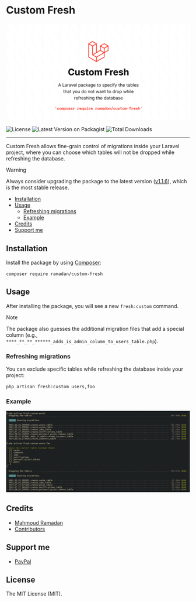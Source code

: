 # Custom Fresh

![Custom Fresh](https://raw.githubusercontent.com/mahmoudmohamedramadan/custom-fresh/refs/heads/main/assets/custom-fresh.png "Custom Fresh")

![License](https://img.shields.io/packagist/l/ramadan/custom-fresh "License")
![Latest Version on Packagist](https://img.shields.io/packagist/v/ramadan/custom-fresh "Latest Version on Packagist")
![Total Downloads](https://img.shields.io/packagist/dt/ramadan/custom-fresh "Total Downloads")

 - - -

Custom Fresh allows fine-grain control of migrations inside your Laravel project, where you can choose which tables will not be dropped while refreshing the database.

> [!WARNING]
> Always consider upgrading the package to the latest version ([v1.1.6](https://github.com/mahmoudmohamedramadan/custom-fresh/releases/tag/v1.1.6)), which is the most stable release.

- [Installation](#installation)
- [Usage](#usage)
  - [Refreshing migrations](#refreshing-migrations)
  - [Example](#example)
- [Credits](#credits)
- [Support me](#support-me)

## Installation

Install the package by using [Composer](https://getcomposer.org/):

```SHELL
composer require ramadan/custom-fresh
```

## Usage

After installing the package, you will see a new `fresh:custom` command.

> [!NOTE]
> The package also guesses the additional migration files that add a special column (e.g., `****_**_**_******_adds_is_admin_column_to_users_table.php`).

### Refreshing migrations

You can exclude specific tables while refreshing the database inside your project:

```SHELL
php artisan fresh:custom users,foo
```

### Example

![Command Example](https://raw.githubusercontent.com/mahmoudmohamedramadan/custom-fresh/refs/heads/main/assets/command-example.png "Command Example")

## Credits

- [Mahmoud Ramadan](https://github.com/mahmoudmohamedramadan)
- [Contributors](https://github.com/mahmoudmohamedramadan/custom-fresh/graphs/contributors)

## Support me

- [PayPal](https://www.paypal.com/paypalme/mmramadan496)

## License

The MIT License (MIT).
